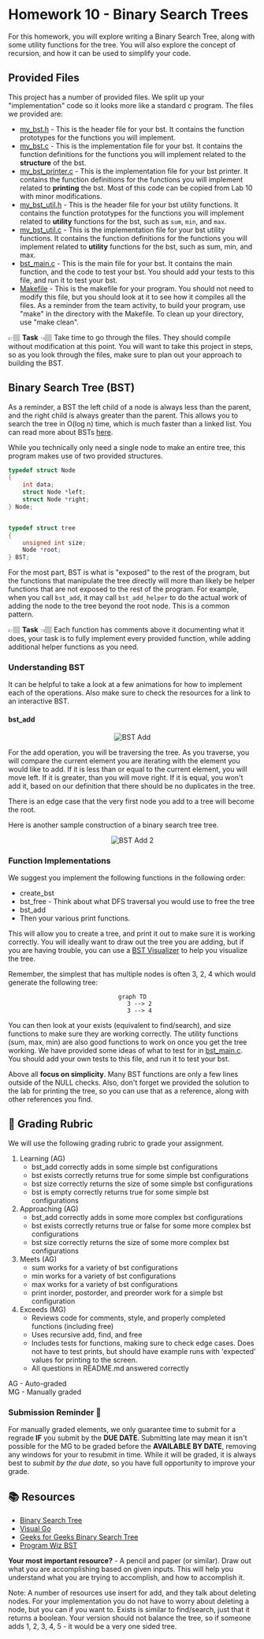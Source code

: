 # Homework 10 - Binary Search Trees

For this homework, you will explore writing a Binary Search Tree, along with some
utility functions for the tree. You will also explore the concept of
recursion, and how it can be used to simplify your code.

## Provided Files
This project has a number of provided files. We split up your "implementation" code so it 
looks more like a standard c program.  The files we provided are:

* [my_bst.h](../my_bst.h) - This is the header file for your bst.  It contains the function prototypes for the functions you will implement.
* [my_bst.c](../my_bst.c) - This is the implementation file for your bst.  It contains the function definitions for the functions you will implement related to the **structure** of the bst.
* [my_bst_printer.c](../my_bst_printer.c) - This is the implementation file for your bst printer.  It contains the function definitions for the functions you will implement related to **printing** the bst. Most of this code can be copied from Lab 10 with minor modifications.
* [my_bst_util.h](../my_bst_util.h) - This is the header file for your bst utility functions.  It contains the function prototypes for the functions you will implement related to **utility** functions for the bst, such as `sum`, `min`, and `max`.
* [my_bst_util.c](../my_bst_util.c) - This is the implementation file for your bst utility functions.  It contains the function definitions for the functions you will implement related to **utility** functions for the bst, such as sum, min, and max.
* [bst_main.c](../bst_main.c) - This is the main file for your bst.  It contains the main function, and the code to test your bst.  You should add your tests to this file, and run it to test your bst.
* [Makefile](../Makefile) - This is the makefile for your program. You should not need to modify this file, but you should look at it to see how it compiles all the files. As a reminder from the team activity, to build your program, use "make" in the directory with the Makefile.  To clean up your directory, use "make clean".


👉🏽 **Task** 👈🏽 Take time to go through the files. They should compile without  modification at this point. You will want to take this project in steps, so as you look through the files, make sure to plan out your approach to building the BST. 

## Binary Search Tree (BST)
As a reminder, a BST the left child of a node is always less than the parent, and the right child is always greater than the parent.  This allows you to search the tree in O(log n) time, which is much faster than a linked list.  You can read more about BSTs [here](https://en.wikipedia.org/wiki/Binary_search_tree).

While you technically only need a single node to make an entire tree, this program makes use of two provided structures.

```c
typedef struct Node
{
    int data;            
    struct Node *left;  
    struct Node *right; 
} Node;


typedef struct tree
{
    unsigned int size;  
    Node *root;
} BST;
```

For the most part, BST is what is "exposed" to the rest of the program, but the functions that manipulate the tree directly will
more than likely be helper functions that are not exposed to the rest of the program.  For example, when you 
call `bst_add`, it may call `bst_add_helper` to do the actual work of adding the node to the tree beyond the root node.  This is a common pattern.


👉🏽 **Task** 👈🏽 Each function has comments above it documenting what it does, your task is to fully implement every provided
function, while adding additional helper functions as you need.

### Understanding BST

It can be helpful to take a look at a few animations for how to implement each of the operations. Also make sure to check the resources for a link to an interactive BST. 

#### bst_add
<center>

![BST Add](InsertNaive.gif)

</center>

For the add operation, you will be traversing the tree. As you traverse, you will compare the current element you are iterating with the element you would like to add. If it is less than or equal to the current element, you will move left. If it is greater, than you will move right. If it is equal, you won't add it, based on our definition that there should be no duplicates in the tree.

There is an edge case that the very first node you add to a tree will become the root.

Here is another sample construction of a binary search tree tree.

<center>

![BST Add 2](bst_add_2.gif)

</center>

### Function Implementations

We suggest you implement the following functions in the following order:
* create_bst
* bst_free - Think about what DFS traversal you would use to free the tree
* bst_add
* Then your various print functions. 

This will allow you to create a tree, and print it out to make sure it is working correctly. You will ideally want to draw out the tree you are adding, but if you are having trouble, you can use a [BST Visualizer](https://www.cs.usfca.edu/~galles/visualization/BST.html) to help you visualize the tree.

Remember, the simplest that has multiple nodes is often 3, 2, 4 which would generate the following tree:
<center>

```mermaid
graph TD
    3 --> 2
    3 --> 4
```

</center>

You can then look at your exists (equivalent to find/search), and size functions to make sure they are working correctly. The utility functions (sum, max, min) are also good functions to work on once you get the tree working. We have provided
some ideas of what to test for in [bst_main.c](../bst_main.c). You should add your own tests to this file, and run it to test your bst.

Above all **focus on simplicity**. Many BST functions are only a few lines outside of the NULL checks. Also, don't forget we provided the solution to the lab for printing the tree, so you can use that as a reference, along with other references you find. 

## 📝 Grading Rubric
We will use the following grading rubric to grade your assignment.



1. Learning (AG)
   * bst_add correctly adds in some simple bst configurations
   * bst exists correctly returns true for some simple bst configurations
   * bst size correctly returns the size of some simple bst configurations
   * bst is empty correctly returns true for some simple bst configurations
2. Approaching  (AG)
   *  bst_add correctly adds in some more complex bst configurations
   *  bst exists correctly returns true or false for some more complex bst configurations
   *  bst size correctly returns the size of some more complex bst configurations
3. Meets  (AG)
   *  sum works for a variety of bst configurations
   *  min works for a variety of bst configurations
   *  max works for a variety of bst configurations
   *  print inorder, postorder, and preorder work for a simple bst configuration
4. Exceeds  (MG)  
   * Reviews code for comments, style, and properly completed functions (including free)
   * Uses recursive add, find, and free
   * Includes tests for functions, making sure to check edge cases. Does not have to test prints, but should have example runs 
     with 'expected' values for printing to the screen.
   * All questions in README.md answered correctly


AG - Auto-graded  
MG - Manually graded

### Submission Reminder 🚨
For manually graded elements, we only guarantee time to submit for a regrade **IF** you submit by the **DUE DATE**. Submitting late may mean it isn't possible for the MG to be graded before the **AVAILABLE BY DATE**, removing any windows for your to resubmit in time. While it will be graded, it is always best to *submit by the due date*, so you have full opportunity to improve your grade.


## 📚 Resources
* [Binary Search Tree](https://en.wikipedia.org/wiki/Binary_search_tree)
* [Visual Go](https://visualgo.net/en/bst)
* [Geeks for Geeks Binary Search Tree](https://www.geeksforgeeks.org/binary-search-tree-data-structure/)
* [Program Wiz BST](https://www.programiz.com/dsa/binary-search-tree)

**Your most important resource?** - A pencil and paper (or similar). Draw out what you are accomplishing based on given inputs. This will help you understand what you are trying to accomplish, and how to accomplish it.


Note: A number of resources use insert for add, and they talk about deleting nodes. For your implementation you do
not have to worry about deleting a node, but you can if you want to. Exists is similar to find/search, just that it returns a boolean. Your version should not balance the tree, so if someone adds 1, 2, 3, 4, 5 - it would be a very one sided tree. 